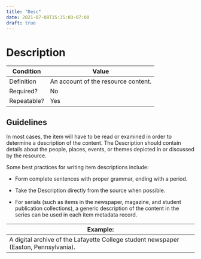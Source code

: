 ```yaml
---
title: "Desc"
date: 2021-07-08T15:35:03-07:00
draft: true
---
```


# Description

| Condition  | Value |
|-------------|---------------------------|
| Definition  |  An account of the resource content. |
| Required?   | No                        |
| Repeatable? | Yes                        |

## Guidelines

In most cases, the item will have to be read or examined in order to determine a description of the content. The Description should contain details about the people, places, events, or themes depicted in or discussed by the resource.

Some best practices for writing item descriptions include:

- Form complete sentences with proper grammar, ending with a period.

- Take the Description directly from the source when possible.

- For serials (such as items in the newspaper, magazine, and student publication collections), a generic description of the content in the series can be used in each item metadata record.

| Example:      |
| ----------- |
| A digital archive of the Lafayette College student newspaper (Easton, Pennsylvania).      |
